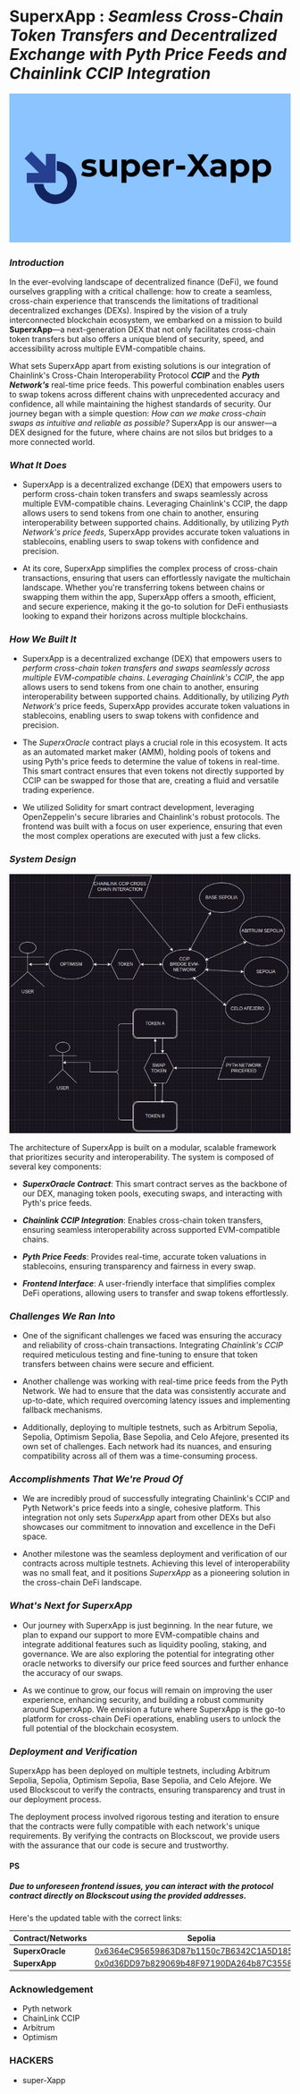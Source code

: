 # SuperxApp : _Seamless Cross-Chain Token Transfers and Decentralized Exchange with Pyth Price Feeds and Chainlink CCIP Integration_

<img src="image/Screenshot from 2024-08-11 07-53-19.png" alt="super-Xapp"/>

### _**Introduction**_

In the ever-evolving landscape of decentralized finance (DeFi), we found ourselves grappling with a critical challenge: how to create a seamless, cross-chain experience that transcends the limitations of traditional decentralized exchanges (DEXs). Inspired by the vision of a truly interconnected blockchain ecosystem, we embarked on a mission to build **SuperxApp**—a next-generation DEX that not only facilitates cross-chain token transfers but also offers a unique blend of security, speed, and accessibility across multiple EVM-compatible chains.

What sets SuperxApp apart from existing solutions is our integration of Chainlink's Cross-Chain Interoperability Protocol _**CCIP**_ and the _**Pyth Network's**_ real-time price feeds. This powerful combination enables users to swap tokens across different chains with unprecedented accuracy and confidence, all while maintaining the highest standards of security. Our journey began with a simple question: _How can we make cross-chain swaps as intuitive and reliable as possible?_ SuperxApp is our answer—a DEX designed for the future, where chains are not silos but bridges to a more connected world.

### _**What It Does**_

- SuperxApp is a decentralized exchange (DEX) that empowers users to perform cross-chain token transfers and swaps seamlessly across multiple EVM-compatible chains. Leveraging Chainlink's CCIP, the dapp allows users to send tokens from one chain to another, ensuring interoperability between supported chains. Additionally, by utilizing P*yth Network's price feeds*, SuperxApp provides accurate token valuations in stablecoins, enabling users to swap tokens with confidence and precision.

- At its core, SuperxApp simplifies the complex process of cross-chain transactions, ensuring that users can effortlessly navigate the multichain landscape. Whether you're transferring tokens between chains or swapping them within the app, SuperxApp offers a smooth, efficient, and secure experience, making it the go-to solution for DeFi enthusiasts looking to expand their horizons across multiple blockchains.

### _**How We Built It**_

- SuperxApp is a decentralized exchange (DEX) that empowers users to _perform cross-chain token transfers and swaps seamlessly across multiple EVM-compatible chains_. _Leveraging Chainlink's CCIP_, the app allows users to send tokens from one chain to another, ensuring interoperability between supported chains. Additionally, by utilizing _Pyth Network's_ price feeds, SuperxApp provides accurate token valuations in stablecoins, enabling users to swap tokens with confidence and precision.

- The _SuperxOracle_ contract plays a crucial role in this ecosystem. It acts as an automated market maker (AMM), holding pools of tokens and using Pyth's price feeds to determine the value of tokens in real-time. This smart contract ensures that even tokens not directly supported by CCIP can be swapped for those that are, creating a fluid and versatile trading experience.

- We utilized Solidity for smart contract development, leveraging OpenZeppelin's secure libraries and Chainlink's robust protocols. The frontend was built with a focus on user experience, ensuring that even the most complex operations are executed with just a few clicks.

### _**System Design**_

<img src="image/Screenshot from 2024-08-11 07-00-49.png" alt="super-Xapp"/>

The architecture of SuperxApp is built on a modular, scalable framework that prioritizes security and interoperability. The system is composed of several key components:

- _**SuperxOracle Contract**_: This smart contract serves as the backbone of our DEX, managing token pools, executing swaps, and interacting with Pyth's price feeds.
- _**Chainlink CCIP Integration**_: Enables cross-chain token transfers, ensuring seamless interoperability across supported EVM-compatible chains.

- _**Pyth Price Feeds**_: Provides real-time, accurate token valuations in stablecoins, ensuring transparency and fairness in every swap.

- _**Frontend Interface**_: A user-friendly interface that simplifies complex DeFi operations, allowing users to transfer and swap tokens effortlessly.

### _**Challenges We Ran Into**_

- One of the significant challenges we faced was ensuring the accuracy and reliability of cross-chain transactions. Integrating _Chainlink's CCIP_ required meticulous testing and fine-tuning to ensure that token transfers between chains were secure and efficient.
- Another challenge was working with real-time price feeds from the Pyth Network. We had to ensure that the data was consistently accurate and up-to-date, which required overcoming latency issues and implementing fallback mechanisms.

- Additionally, deploying to multiple testnets, such as Arbitrum Sepolia, Sepolia, Optimism Sepolia, Base Sepolia, and Celo Afejore, presented its own set of challenges. Each network had its nuances, and ensuring compatibility across all of them was a time-consuming process.

### _**Accomplishments That We're Proud Of**_

- We are incredibly proud of successfully integrating Chainlink's CCIP and Pyth Network's price feeds into a single, cohesive platform. This integration not only sets _SuperxApp_ apart from other DEXs but also showcases our commitment to innovation and excellence in the DeFi space.

- Another milestone was the seamless deployment and verification of our contracts across multiple testnets. Achieving this level of interoperability was no small feat, and it positions _SuperxApp_ as a pioneering solution in the cross-chain DeFi landscape.

### _**What's Next for SuperxApp**_

- Our journey with SuperxApp is just beginning. In the near future, we plan to expand our support to more EVM-compatible chains and integrate additional features such as liquidity pooling, staking, and governance. We are also exploring the potential for integrating other oracle networks to diversify our price feed sources and further enhance the accuracy of our swaps.

- As we continue to grow, our focus will remain on improving the user experience, enhancing security, and building a robust community around SuperxApp. We envision a future where SuperxApp is the go-to platform for cross-chain DeFi operations, enabling users to unlock the full potential of the blockchain ecosystem.

### _**Deployment and Verification**_

SuperxApp has been deployed on multiple testnets, including Arbitrum Sepolia, Sepolia, Optimism Sepolia, Base Sepolia, and Celo Afejore. We used Blockscout to verify the contracts, ensuring transparency and trust in our deployment process.

The deployment process involved rigorous testing and iteration to ensure that the contracts were fully compatible with each network's unique requirements. By verifying the contracts on Blockscout, we provide users with the assurance that our code is secure and trustworthy.

#### PS
##### *Due to unforeseen frontend issues, you can interact with the protocol contract directly on Blockscout using the provided addresses.*



Here's the updated table with the correct links:

| **Contract/Networks** | **Sepolia**                                                                                          | **Arbitrum Sepolia**                                                                 | **BASE Sepolia**                                                                 | **OPTIMISM Sepolia**                                                              |
| --------------------- | ---------------------------------------------------------------------------------------------------- | ------------------------------------------------------------------------------------ | -------------------------------------------------------------------------------- | -------------------------------------------------------------------------------- |
| **SuperxOracle**      | [0x6364eC95659863D87b1150c7B6342C1A5D185273](https://eth-sepolia.blockscout.com/address/0x6364eC95659863D87b1150c7B6342C1A5D185273)    | [0x6A1831C9E48cd407dB1c7e9AaC6ae79C16d3462F](https://sepolia-explorer.arbitrum.io/address/0x6A1831C9E48cd407dB1c7e9AaC6ae79C16d3462F) | [0x13CfEA2CcC182C55Ee4A7954e23f8207F093eee9](https://base-sepolia.blockscout.com/address/0x13CfEA2CcC182C55Ee4A7954e23f8207F093eee9) | [0x5c55DfB5f4eB4cE81b5416A071d96248c0E35aBa](https://optimism-sepolia.blockscout.com/address/0x5c55DfB5f4eB4cE81b5416A071d96248c0E35aBa) |
| **SuperxApp**         | [0x0d36DD97b829069b48F97190DA264b87C3558e3b](https://eth-sepolia.blockscout.com/address/0x0d36DD97b829069b48F97190DA264b87C3558e3b)    | [0x13CfEA2CcC182C55Ee4A7954e23f8207F093eee9](https://sepolia-explorer.arbitrum.io/address/0x13CfEA2CcC182C55Ee4A7954e23f8207F093eee9) | [0xbb3D975B2F00Be37CBCBC5917649Fe7f9E30fFA3](https://base-sepolia.blockscout.com/address/0xbb3D975B2F00Be37CBCBC5917649Fe7f9E30fFA3) | [0x002D3C87e568C8b8387378c7ca11bB4DdDb2A554](https://optimism-sepolia.blockscout.com/address/0x002D3C87e568C8b8387378c7ca11bB4DdDb2A554) |

### Acknowledgement
* Pyth network
* ChainLink CCIP
* Arbitrum
* Optimism

### HACKERS
* super-Xapp

